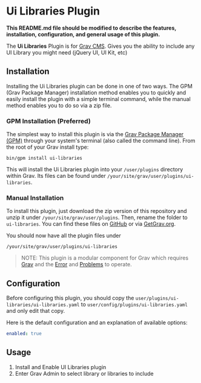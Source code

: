 # Ui Libraries Plugin

**This README.md file should be modified to describe the features, installation, configuration, and general usage of this plugin.**

The **Ui Libraries** Plugin is for [Grav CMS](http://github.com/getgrav/grav). Gives you the ability to include any UI Library you might need (jQuery UI, UI Kit, etc)

## Installation

Installing the Ui Libraries plugin can be done in one of two ways. The GPM (Grav Package Manager) installation method enables you to quickly and easily install the plugin with a simple terminal command, while the manual method enables you to do so via a zip file.

### GPM Installation (Preferred)

The simplest way to install this plugin is via the [Grav Package Manager (GPM)](http://learn.getgrav.org/advanced/grav-gpm) through your system's terminal (also called the command line).  From the root of your Grav install type:

    bin/gpm install ui-libraries

This will install the Ui Libraries plugin into your `/user/plugins` directory within Grav. Its files can be found under `/your/site/grav/user/plugins/ui-libraries`.

### Manual Installation

To install this plugin, just download the zip version of this repository and unzip it under `/your/site/grav/user/plugins`. Then, rename the folder to `ui-libraries`. You can find these files on [GitHub](https://github.com/a-media/grav-plugin-ui-libraries) or via [GetGrav.org](http://getgrav.org/downloads/plugins#extras).

You should now have all the plugin files under

    /your/site/grav/user/plugins/ui-libraries
	
> NOTE: This plugin is a modular component for Grav which requires [Grav](http://github.com/getgrav/grav) and the [Error](https://github.com/getgrav/grav-plugin-error) and [Problems](https://github.com/getgrav/grav-plugin-problems) to operate.

## Configuration

Before configuring this plugin, you should copy the `user/plugins/ui-libraries/ui-libraries.yaml` to `user/config/plugins/ui-libraries.yaml` and only edit that copy.

Here is the default configuration and an explanation of available options:

```yaml
enabled: true
```

## Usage

1. Install and Enable UI Libraries plugin
2. Enter Grav Admin to select library or libraries to include


